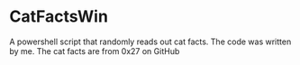 # CatFactsWin
A powershell script that randomly reads out cat facts.
The code was written by me.
The cat facts are from 0x27 on GitHub
